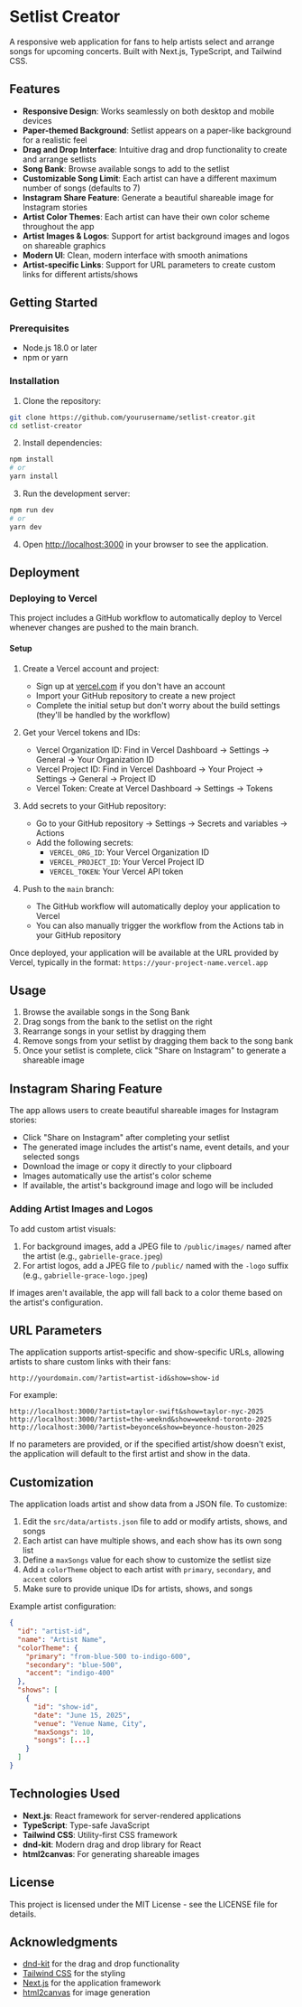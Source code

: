 # Setlist Creator

A responsive web application for fans to help artists select and arrange songs for upcoming concerts. Built with Next.js, TypeScript, and Tailwind CSS.

## Features

- **Responsive Design**: Works seamlessly on both desktop and mobile devices
- **Paper-themed Background**: Setlist appears on a paper-like background for a realistic feel
- **Drag and Drop Interface**: Intuitive drag and drop functionality to create and arrange setlists
- **Song Bank**: Browse available songs to add to the setlist
- **Customizable Song Limit**: Each artist can have a different maximum number of songs (defaults to 7)
- **Instagram Share Feature**: Generate a beautiful shareable image for Instagram stories
- **Artist Color Themes**: Each artist can have their own color scheme throughout the app
- **Artist Images & Logos**: Support for artist background images and logos on shareable graphics
- **Modern UI**: Clean, modern interface with smooth animations
- **Artist-specific Links**: Support for URL parameters to create custom links for different artists/shows

## Getting Started

### Prerequisites

- Node.js 18.0 or later
- npm or yarn

### Installation

1. Clone the repository:
```bash
git clone https://github.com/yourusername/setlist-creator.git
cd setlist-creator
```

2. Install dependencies:
```bash
npm install
# or
yarn install
```

3. Run the development server:
```bash
npm run dev
# or
yarn dev
```

4. Open [http://localhost:3000](http://localhost:3000) in your browser to see the application.

## Deployment

### Deploying to Vercel

This project includes a GitHub workflow to automatically deploy to Vercel whenever changes are pushed to the main branch.

#### Setup

1. Create a Vercel account and project:
   - Sign up at [vercel.com](https://vercel.com) if you don't have an account
   - Import your GitHub repository to create a new project
   - Complete the initial setup but don't worry about the build settings (they'll be handled by the workflow)

2. Get your Vercel tokens and IDs:
   - Vercel Organization ID: Find in Vercel Dashboard → Settings → General → Your Organization ID
   - Vercel Project ID: Find in Vercel Dashboard → Your Project → Settings → General → Project ID
   - Vercel Token: Create at Vercel Dashboard → Settings → Tokens

3. Add secrets to your GitHub repository:
   - Go to your GitHub repository → Settings → Secrets and variables → Actions
   - Add the following secrets:
     - `VERCEL_ORG_ID`: Your Vercel Organization ID
     - `VERCEL_PROJECT_ID`: Your Vercel Project ID
     - `VERCEL_TOKEN`: Your Vercel API token

4. Push to the `main` branch:
   - The GitHub workflow will automatically deploy your application to Vercel
   - You can also manually trigger the workflow from the Actions tab in your GitHub repository

Once deployed, your application will be available at the URL provided by Vercel, typically in the format: `https://your-project-name.vercel.app`

## Usage

1. Browse the available songs in the Song Bank
2. Drag songs from the bank to the setlist on the right
3. Rearrange songs in your setlist by dragging them
4. Remove songs from your setlist by dragging them back to the song bank
5. Once your setlist is complete, click "Share on Instagram" to generate a shareable image

## Instagram Sharing Feature

The app allows users to create beautiful shareable images for Instagram stories:

- Click "Share on Instagram" after completing your setlist
- The generated image includes the artist's name, event details, and your selected songs
- Download the image or copy it directly to your clipboard
- Images automatically use the artist's color scheme
- If available, the artist's background image and logo will be included

### Adding Artist Images and Logos

To add custom artist visuals:

1. For background images, add a JPEG file to `/public/images/` named after the artist (e.g., `gabrielle-grace.jpeg`)
2. For artist logos, add a JPEG file to `/public/` named with the `-logo` suffix (e.g., `gabrielle-grace-logo.jpeg`)

If images aren't available, the app will fall back to a color theme based on the artist's configuration.

## URL Parameters

The application supports artist-specific and show-specific URLs, allowing artists to share custom links with their fans:

```
http://yourdomain.com/?artist=artist-id&show=show-id
```

For example:
```
http://localhost:3000/?artist=taylor-swift&show=taylor-nyc-2025
http://localhost:3000/?artist=the-weeknd&show=weeknd-toronto-2025
http://localhost:3000/?artist=beyonce&show=beyonce-houston-2025
```

If no parameters are provided, or if the specified artist/show doesn't exist, the application will default to the first artist and show in the data.

## Customization

The application loads artist and show data from a JSON file. To customize:

1. Edit the `src/data/artists.json` file to add or modify artists, shows, and songs
2. Each artist can have multiple shows, and each show has its own song list
3. Define a `maxSongs` value for each show to customize the setlist size
4. Add a `colorTheme` object to each artist with `primary`, `secondary`, and `accent` colors
5. Make sure to provide unique IDs for artists, shows, and songs

Example artist configuration:
```json
{
  "id": "artist-id",
  "name": "Artist Name",
  "colorTheme": {
    "primary": "from-blue-500 to-indigo-600",
    "secondary": "blue-500",
    "accent": "indigo-400"
  },
  "shows": [
    {
      "id": "show-id",
      "date": "June 15, 2025",
      "venue": "Venue Name, City",
      "maxSongs": 10,
      "songs": [...]
    }
  ]
}
```

## Technologies Used

- **Next.js**: React framework for server-rendered applications
- **TypeScript**: Type-safe JavaScript
- **Tailwind CSS**: Utility-first CSS framework
- **dnd-kit**: Modern drag and drop library for React
- **html2canvas**: For generating shareable images

## License

This project is licensed under the MIT License - see the LICENSE file for details.

## Acknowledgments

- [dnd-kit](https://dndkit.com/) for the drag and drop functionality
- [Tailwind CSS](https://tailwindcss.com/) for the styling
- [Next.js](https://nextjs.org/) for the application framework
- [html2canvas](https://html2canvas.hertzen.com/) for image generation
